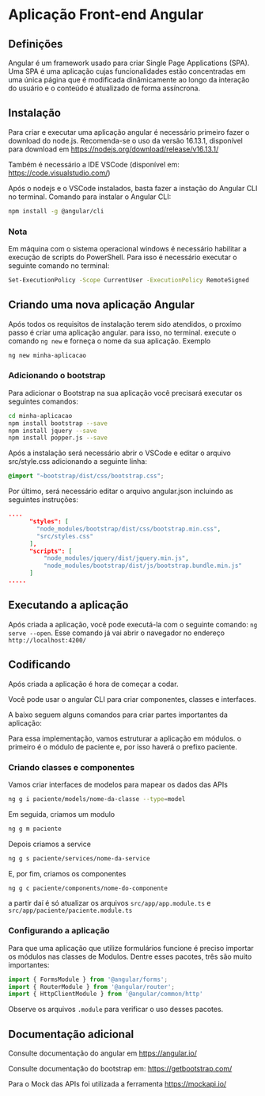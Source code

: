 # Aplicação Front-end Angular

## Definições

Angular é um framework usado para criar Single Page Applications (SPA). Uma SPA é uma aplicação cujas funcionalidades estão concentradas em uma única página que é modificada dinâmicamente ao longo da interação do usuário e o conteúdo é atualizado de forma assíncrona.


## Instalação

Para criar e executar uma aplicação angular é necessário primeiro fazer o download do node.js. Recomenda-se o uso da versão 16.13.1, disponível para download em https://nodejs.org/download/release/v16.13.1/

Também é necessário a IDE VSCode (disponível em: https://code.visualstudio.com/)

Após o nodejs e o VSCode instalados, basta fazer a instação do Angular CLI no terminal. Comando para instalar o Angular CLI: 
``` bash 
npm install -g @angular/cli
``` 

### Nota
Em máquina com o sistema operacional windows é necessário habilitar a execução de scripts do PowerShell. Para isso é necessário executar o seguinte comando no terminal: 
``` bash
Set-ExecutionPolicy -Scope CurrentUser -ExecutionPolicy RemoteSigned
```


## Criando uma nova aplicação Angular

Após todos os requisitos de instalação terem sido atendidos, o proxímo passo é criar uma aplicação angular. para isso, no terminal. execute o comando `ng new` e forneça o nome da sua aplicação. Exemplo
``` bash
ng new minha-aplicacao
```

### Adicionando o bootstrap

Para adicionar o Bootstrap na sua aplicação você precisará executar os seguintes comandos:
``` bash
cd minha-aplicacao
npm install bootstrap --save
npm install jquery --save
npm install popper.js --save
```

Após a instalação será necessário abrir o VSCode e editar o arquivo src/style.css adicionando a seguinte linha:

``` css
@import "~bootstrap/dist/css/bootstrap.css";
```

Por último, será necessário editar o arquivo angular.json incluindo as seguintes instruções:

``` json
....
      "styles": [
        "node_modules/bootstrap/dist/css/bootstrap.min.css",
        "src/styles.css"
      ],
      "scripts": [
          "node_modules/jquery/dist/jquery.min.js",
          "node_modules/bootstrap/dist/js/bootstrap.bundle.min.js"
      ]
.....
```

## Executando a aplicação

Após criada a aplicação, você pode executá-la com o seguinte comando: `ng serve --open`. Esse comando já vai abrir o navegador no endereço `http://localhost:4200/`


## Codificando

Após criada a aplicação é hora de começar a codar.

Você pode usar o angular CLI para criar componentes, classes e interfaces.

A baixo seguem alguns comandos para criar partes importantes da aplicação:

Para essa implementação, vamos estruturar a aplicação em módulos. o primeiro é o módulo de paciente e, por isso haverá o prefixo paciente.

### Criando classes e componentes

Vamos criar interfaces de modelos para mapear os dados das APIs

``` bash
ng g i paciente/models/nome-da-classe --type=model
```

Em seguida, criamos um modulo
``` bash
ng g m paciente
```

Depois criamos a service
``` bash
ng g s paciente/services/nome-da-service
```

E, por fim, criamos os componentes
``` bash
ng g c paciente/components/nome-do-componente
```
 a partir daí é só atualizar os arquivos `src/app/app.module.ts` e `src/app/paciente/paciente.module.ts`

### Configurando a aplicação
Para que uma aplicação que utilize formulários funcione é preciso importar os módulos nas classes de Modulos. Dentre esses pacotes, três são muito importantes: 

``` typescript
import { FormsModule } from '@angular/forms';
import { RouterModule } from '@angular/router';
import { HttpClientModule } from '@angular/common/http'
```
Observe os arquivos `.module` para verificar o uso desses pacotes.

## Documentação adicional

Consulte documentação do angular em https://angular.io/

Consulte documentação do bootstrap em: https://getbootstrap.com/

Para o Mock das APIs foi utilizada a ferramenta https://mockapi.io/
